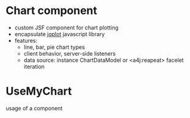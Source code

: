 Chart component
=========
- custom JSF component for chart plotting
- encapsulate [jqplot](http://www.jqplot.com/index.php ) javascript library
- features:
  + line, bar, pie chart types
  + client behavior, server-side listeners
  + data source: instance ChartDataModel or \<a4j:reapeat> facelet iteration


UseMyChart
=========
usage of a component
